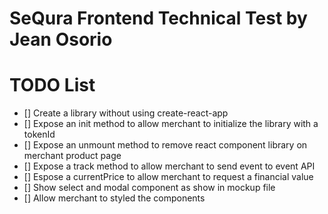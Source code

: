# SeQura Frontend Technical Test by Jean Osorio

# TODO List

- [] Create a library without using create-react-app
- [] Expose an init method to allow merchant to initialize the library with a tokenId
- [] Expose an unmount method to remove react component library on merchant product page
- [] Expose a track method to allow merchant to send event to event API
- [] Espose a currentPrice to allow merchant to request a financial value
- [] Show select and modal component as show in mockup file
- [] Allow merchant to styled the components
